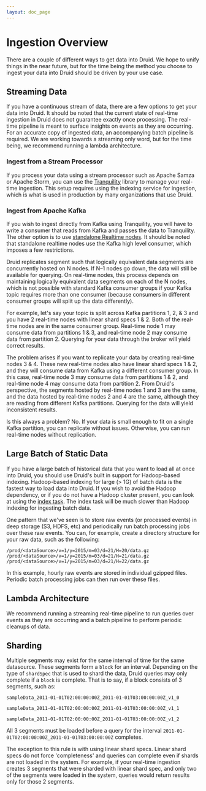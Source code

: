 ```yaml
---
layout: doc_page
---
```

# Ingestion Overview

There are a couple of different ways to get data into Druid. We hope to unify things in the near future, but for the time being
the method you choose to ingest your data into Druid should be driven by your use case.

## Streaming Data

If you have a continuous stream of data, there are a few options to get your data into Druid. It should be noted that the current state of real-time ingestion in Druid does not guarantee exactly once processing. The real-time pipeline is meant to surface insights on
 events as they are occurring. For an accurate copy of ingested data, an accompanying batch pipeline is required. We are working towards a streaming only word, but for
 the time being, we recommend running a lambda architecture.

### Ingest from a Stream Processor

If you process your data using a stream processor such as Apache Samza or Apache Storm, you can use the [Tranquility](https://github.com/metamx/tranquility) library to manage
your real-time ingestion. This setup requires using the indexing service for ingestion, which is what is used in production by many organizations that use Druid.

### Ingest from Apache Kafka

If you wish to ingest directly from Kafka using Tranquility, you will have to write a consumer that reads from Kafka and passes the data to Tranquility.
The other option is to use [standalone Realtime nodes](./Realtime.html).
It should be noted that standalone realtime nodes use the Kafka high level consumer, which imposes a few restrictions.

Druid replicates segment such that logically equivalent data segments are concurrently hosted on N nodes. If N–1 nodes go down,
the data will still be available for querying. On real-time nodes, this process depends on maintaining logically equivalent
data segments on each of the N nodes, which is not possible with standard Kafka consumer groups if your Kafka topic requires more than one consumer
(because consumers in different consumer groups will split up the data differently).

For example, let's say your topic is split across Kafka partitions 1, 2, & 3 and you have 2 real-time nodes with linear shard specs 1 & 2.
Both of the real-time nodes are in the same consumer group. Real-time node 1 may consume data from partitions 1 & 3, and real-time node 2 may consume data from partition 2.
Querying for your data through the broker will yield correct results.

The problem arises if you want to replicate your data by creating real-time nodes 3 & 4. These new real-time nodes also
have linear shard specs 1 & 2, and they will consume data from Kafka using a different consumer group. In this case,
real-time node 3 may consume data from partitions 1 & 2, and real-time node 4 may consume data from partition 2.
From Druid's perspective, the segments hosted by real-time nodes 1 and 3 are the same, and the data hosted by real-time nodes
2 and 4 are the same, although they are reading from different Kafka partitions. Querying for the data will yield inconsistent
results.

Is this always a problem? No. If your data is small enough to fit on a single Kafka partition, you can replicate without issues.
Otherwise, you can run real-time nodes without replication.

## Large Batch of Static Data

If you have a large batch of historical data that you want to load all at once into Druid, you should use Druid's built in support for
 Hadoop-based indexing. Hadoop-based indexing for large (> 1G) of batch data is the fastest way to load data into Druid. If you wish to avoid
 the Hadoop dependency, or if you do not have a Hadoop cluster present, you can look at using the [index task](). The index task will be much slower
 than Hadoop indexing for ingesting batch data.

One pattern that we've seen is to store raw events (or processed events) in deep storage (S3, HDFS, etc) and periodically run batch processing jobs over these raw events.
You can, for example, create a directory structure for your raw data, such as the following:

```
/prod/<dataSource>/v=1/y=2015/m=03/d=21/H=20/data.gz
/prod/<dataSource>/v=1/y=2015/m=03/d=21/H=21/data.gz
/prod/<dataSource>/v=1/y=2015/m=03/d=21/H=22/data.gz
```

In this example, hourly raw events are stored in individual gzipped files. Periodic batch processing jobs can then run over these files.

## Lambda Architecture

We recommend running a streaming real-time pipeline to run queries over events as they are occurring and a batch pipeline to perform periodic
cleanups of data.

## Sharding

Multiple segments may exist for the same interval of time for the same datasource. These segments form a `block` for an interval.
Depending on the type of `shardSpec` that is used to shard the data, Druid queries may only complete if a `block` is complete. That is to say, if a block consists of 3 segments, such as:

`sampleData_2011-01-01T02:00:00:00Z_2011-01-01T03:00:00:00Z_v1_0`

`sampleData_2011-01-01T02:00:00:00Z_2011-01-01T03:00:00:00Z_v1_1`

`sampleData_2011-01-01T02:00:00:00Z_2011-01-01T03:00:00:00Z_v1_2`

All 3 segments must be loaded before a query for the interval `2011-01-01T02:00:00:00Z_2011-01-01T03:00:00:00Z` completes.

The exception to this rule is with using linear shard specs. Linear shard specs do not force 'completeness' and queries can complete even if shards are not loaded in the system.
For example, if your real-time ingestion creates 3 segments that were sharded with linear shard spec, and only two of the segments were loaded in the system, queries would return results only for those 2 segments.
